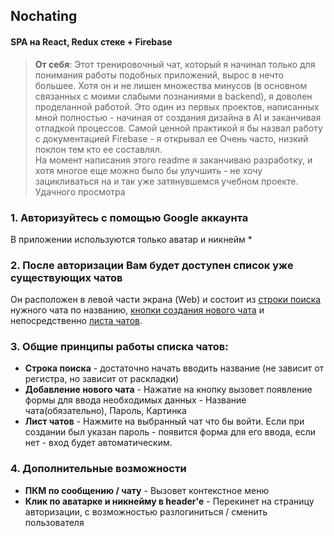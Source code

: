 ## Nochating
   ####  SPA на React, Redux стеке + Firebase <br>
   ><b>От себя</b>: Этот тренировочный чат, который я начинал только для понимания
   работы подобных приложений, вырос в нечто большее. Хотя он и не лишен множества
   минусов (в основном связанных с моими слабыми познаниями в backend), я доволен
   проделанной работой. Это один из первых проектов, написанных мной полностью - 
   начиная от создания дизайна в AI и заканчивая отладкой процессов. 
   Самой ценной практикой я бы назвал работу с документацией Firebase - я открывал
   ее Очень часто, низкий поклон тем кто ее составлял. <br>
   На момент написания этого readme я заканчиваю разработку, и хотя многое еще
   можно было бы улучшить - не хочу зацикливаться на и так уже затянувшемся учебном
   проекте. Удачного просмотра <br>


### 1. Авторизуйтесь с помощью Google аккаунта 
В приложении используются только аватар и никнейм *

### 2. После авторизации Вам будет доступен список уже существующих чатов
Он расположен в левой части экрана (Web) и состоит из <u>строки поиска</u> нужного чата
по названию, <u>кнопки создания нового чата</u> и непосредственно <u>листа чатов</u>.

### 3. Общие принципы работы списка чатов:
* <b>Строка поиска</b> - достаточно начать вводить название (не зависит от
регистра, но зависит от раскладки)
* <b>Добавление нового чата</b> - Нажатие на кнопку вызовет появление формы
для ввода необходимых данных - Название чата(обязательно), Пароль,
Картинка
* <b>Лист чатов</b> - Нажмите на выбранный чат что бы войти. Если при создании
был указан пароль - появится форма для его ввода, если нет - вход будет
автоматическим.

### 4. Дополнительные возможности 
* <b>ПКМ по сообщению / чату</b> - Вызовет контекстное меню
* <b>Клик по аватарке и никнейму в header'e</b> - Перекинет на страницу
авторизации, с возможностью разлогиниться / сменить пользователя
